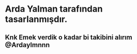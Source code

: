 # Arda Yalman tarafından tasarlanmışdır.

<h2>Knk Emek verdik o kadar bi takibini alırım @Ardaylmnnn</h2>